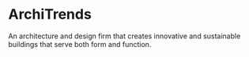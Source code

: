 # ArchiTrends
An architecture and design firm that creates innovative and sustainable buildings that serve both form and function.
